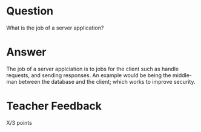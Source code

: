 # Question

What is the job of a server application?

# Answer
The job of a server applciation is to jobs for the client such as handle requests, and sending responses. An example would be being the middle-man between the database and the client; which works to improve security.
# Teacher Feedback

X/3 points